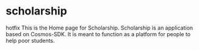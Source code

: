 # scholarship
hotfix This is the Home page for Scholarship.
Scholarship is an application based on Cosmos-SDK. It is meant to function as a platform for people to help poor students. 
